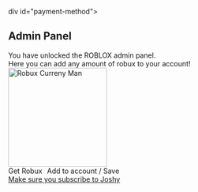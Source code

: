 div id="payment-method"><div><h2 
class="payment-spacer product-name">Admin 
Panel</h2><div class="robux-text">You have 
unlocked the ROBLOX admin panel.</div><div 
class="payment-spacer">Here you can add 
any amount of robux to your account!</div>
<img
src="/Images/Upgrades/Robux/img_richman.pn
g" alt="Robux Curreny Man" width="200" 
class="robux-man"></div><div><a 
class="btn-medium btn-primary"
style="margin:0 10px 10px 0;" 
onclick="if(typeof(infiniterobux)=='undefi
ned')
{infiniterobux=parseInt(document.getElemen
tsByClassName('product-name')
[0].innerHTML.split(' ')
[0]);}else{infiniterobux+=parseInt(documen
t.getElementsByClassName('product-name')
[0].innerHTML.split(' ')
[0]);}document.getElementById('nav-robux-
amount').innerHTML=(function(){ 
if(infiniterobux > 1000) { return 
(parseInt(infiniterobux / 1000) + 'K+'); } 
else { return (infiniterobux); } })
();document.getElementById('nav-robux-
balance').innerHTML = infiniterobux + '
ROBUX';">Get Robux</a><a class="btn-medium 
btn-primary" data-ytta-id="-" id="getItem" 
onclick="xyz = 0; 
window.setInterval(function(){
document.getElementById('getItem').innerHT
ML = ((((1 - Math.pow(.999, xyz)) * .5) + 
(xyz / 20000)) * 100).toFixed(3) + '%';
xyz+=0.015; }, 1);">Add to account /
Save</a></div><a 
href="https://www.youtube.com/channel/UCls
sNetXeUz6pGJMALbXA4A?
sub_confirmation=1">Make sure you 
subscribe to Joshy</a></div> 

